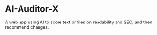 # AI-Auditor-X

A web app using AI to score text or files on readability and SEO, and then recommend changes.